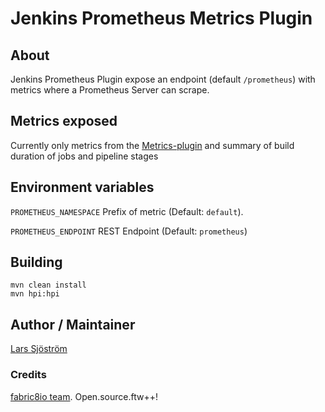 # Jenkins Prometheus Metrics Plugin

## About
Jenkins Prometheus Plugin expose an endpoint (default `/prometheus`) with metrics where a Prometheus Server can scrape.

## Metrics exposed
Currently only metrics from the [Metrics-plugin](https://github.com/jenkinsci/metrics-plugin) and summary of build
duration of jobs and pipeline stages

## Environment variables

`PROMETHEUS_NAMESPACE` Prefix of metric (Default: `default`).

`PROMETHEUS_ENDPOINT` REST Endpoint (Default: `prometheus`)

## Building

    mvn clean install
    mvn hpi:hpi

## Author / Maintainer
[Lars Sjöström](https://github.com/lsjostro)

### Credits
[fabric8io team](https://github.com/fabric8io). Open.source.ftw++!
